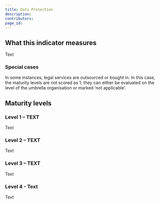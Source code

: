 ```yaml
---
title: Data Protection
description: 
contributors: 
page_id: 
---
```


## What this indicator measures
Text

### Special cases
In some instances, legal services are outsourced or bought in. In this case, the maturity levels are not scored as 1; they can either be evaluated on the level of the umbrella organisation or marked ‘not applicable’.

## Maturity levels

### Level 1 – TEXT
Text

### Level 2 – TEXT
Text

### Level 3 – TEXT
Text

### Level 4 - Text
Text
